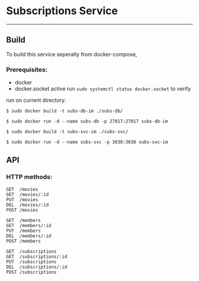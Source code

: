 # Subscriptions Service
---

## Build

To build this service seperatly from docker-compose,

### Prerequisites:

- docker
- docker.socket active run `sudo systemctl status docker.socket` to verify

run on current directory:

```
$ sudo docker build -t subs-db-im ./subs-db/
```
``` 
$ sudo docker run -d --name subs-db -p 27017:27017 subs-db-im
```
```
$ sudo docker build -t subs-svc-im ./subs-svc/
```
```
$ sudo docker run -d --name subs-svc -p 3030:3030 subs-svc-im
```

## API

### HTTP methods:

```
GET  /movies
GET  /movies/:id
PUT  /movies
DEL  /movies/:id
POST /movies
```

```
GET  /members
GET  /members/:id
PUT  /members
DEL  /members/:id
POST /members
```

```
GET  /subscriptions
GET  /subscriptions/:id
PUT  /subscriptions
DEL  /subscriptions/:id
POST /subscriptions
```
